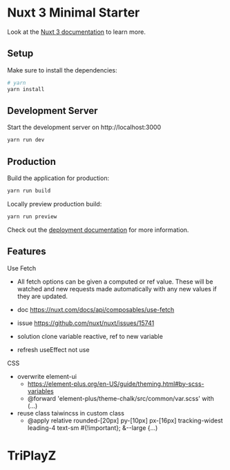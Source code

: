 # Nuxt 3 Minimal Starter

Look at the [Nuxt 3 documentation](https://nuxt.com/docs/getting-started/introduction) to learn more.

## Setup

Make sure to install the dependencies:

```bash
# yarn
yarn install
```

## Development Server

Start the development server on http://localhost:3000

```bash
yarn run dev
```

## Production

Build the application for production:

```bash
yarn run build
```

Locally preview production build:

```bash
yarn run preview
```

Check out the [deployment documentation](https://nuxt.com/docs/getting-started/deployment) for more information.

## Features

Use Fetch

- All fetch options can be given a computed or ref value. These will be watched and new requests made automatically with any new values if they are updated.
- doc https://nuxt.com/docs/api/composables/use-fetch
- issue https://github.com/nuxt/nuxt/issues/15741
- solution clone variable reactive, ref to new variable

- refresh useEffect not use

CSS

- overwrite element-ui
  - https://element-plus.org/en-US/guide/theming.html#by-scss-variables
  - @forward 'element-plus/theme-chalk/src/common/var.scss' with (...)
- reuse class taiwincss in custom class
  - @apply relative rounded-[20px] py-[10px] px-[16px] tracking-widest leading-4 text-sm #{!important};
    &--large {...)
# TriPlayZ
